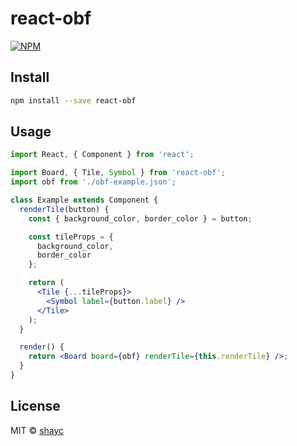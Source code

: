 # react-obf

>

[![NPM](https://img.shields.io/npm/v/react-obf.svg)](https://www.npmjs.com/package/react-obf)

## Install

```bash
npm install --save react-obf
```

## Usage

```jsx
import React, { Component } from 'react';

import Board, { Tile, Symbol } from 'react-obf';
import obf from './obf-example.json';

class Example extends Component {
  renderTile(button) {
    const { background_color, border_color } = button;

    const tileProps = {
      background_color,
      border_color
    };

    return (
      <Tile {...tileProps}>
        <Symbol label={button.label} />
      </Tile>
    );
  }

  render() {
    return <Board board={obf} renderTile={this.renderTile} />;
  }
}
```

## License

MIT © [shayc](https://github.com/shayc)
